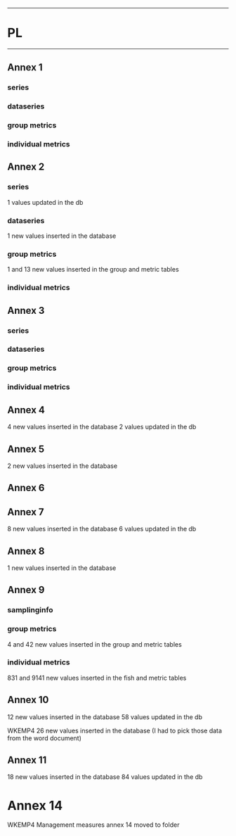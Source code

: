 -----------------------------------------------------------
# PL 
-----------------------------------------------------------

## Annex 1

### series

### dataseries


### group metrics


### individual metrics

## Annex 2

### series

1 values updated in the db

### dataseries

1 new values inserted in the database
### group metrics
1 and 13 new values inserted in the group and metric tables

### individual metrics



## Annex 3

### series

### dataseries


### group metrics


### individual metrics



## Annex 4

4 new values inserted in the database
2 values updated in the db


## Annex 5

2 new values inserted in the database

## Annex 6



## Annex 7

8 new values inserted in the database
6 values updated in the db


## Annex 8

1 new values inserted in the database

## Annex 9

### samplinginfo


### group metrics

4 and 42 new values inserted in the group and metric tables
### individual metrics
831 and 9141 new values inserted in the fish and metric tables

## Annex 10

12 new values inserted in the database
58 values updated in the db

WKEMP4  26 new values inserted in the database
(I had to pick those data from the word document)

## Annex 11

18 new values inserted in the database
84 values updated in the db

# Annex 14

WKEMP4 Management measures annex 14 moved to folder